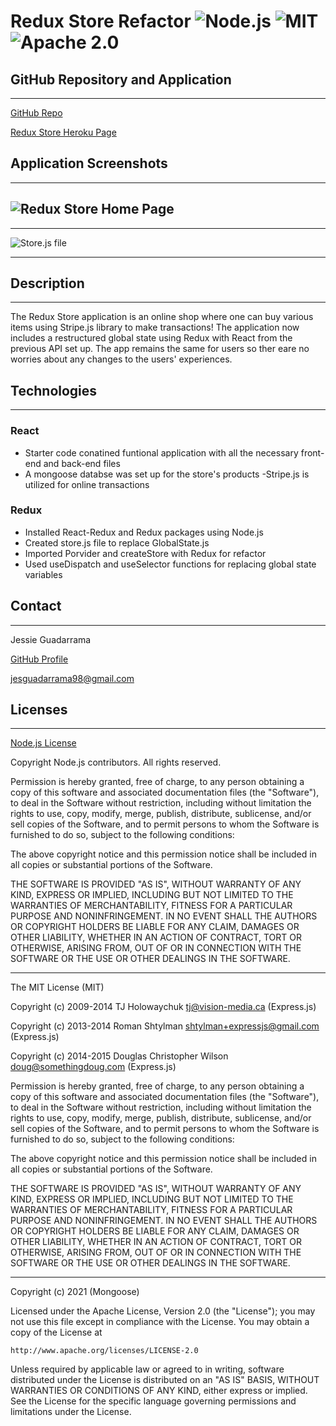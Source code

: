 # Redux Store Refactor ![Node.js](https://img.shields.io/badge/License-Node.js-blue.svg) ![MIT](https://img.shields.io/badge/License-MIT-red.svg) ![Apache 2.0](https://img.shields.io/badge/License-Apache_2.0-green.svg)

## GitHub Repository and Application

---

[GitHub Repo](https://github.com/JG-77/redux_store_refactor.git)

[Redux Store Heroku Page](https://redux-store-refactor.herokuapp.com/)

## Application Screenshots

---

## ![Redux Store Home Page](https://user-images.githubusercontent.com/76461629/129646461-2a7d5dae-898c-4763-95c4-2e4ab74811e8.png)

---

![Store.js file](https://user-images.githubusercontent.com/76461629/129646308-840bc8b3-80cb-4342-85f9-a8737cad4129.png)

---

## Description

---

The Redux Store application is an online shop where one can buy various items using Stripe.js library to make transactions! The application now includes a restructured global state using Redux with React from the previous API set up. The app remains the same for users so ther eare no worries about any changes to the users' experiences.

## Technologies

---

### React

- Starter code conatined funtional application with all the necessary front-end and back-end files
- A mongoose databse was set up for the store's products
  -Stripe.js is utilized for online transactions

### Redux

- Installed React-Redux and Redux packages using Node.js
- Created store.js file to replace GlobalState.js
- Imported Porvider and createStore with Redux for refactor
- Used useDispatch and useSelector functions for replacing global state variables

## Contact

---

Jessie Guadarrama

[GitHub Profile](https://github.com/JG-77)

<jesguadarrama98@gmail.com>

## Licenses

---

[Node.js License](https://raw.githubusercontent.com/nodejs/node/master/LICENSE)

Copyright Node.js contributors. All rights reserved.

Permission is hereby granted, free of charge, to any person obtaining a copy
of this software and associated documentation files (the "Software"), to
deal in the Software without restriction, including without limitation the
rights to use, copy, modify, merge, publish, distribute, sublicense, and/or
sell copies of the Software, and to permit persons to whom the Software is
furnished to do so, subject to the following conditions:

The above copyright notice and this permission notice shall be included in
all copies or substantial portions of the Software.

THE SOFTWARE IS PROVIDED "AS IS", WITHOUT WARRANTY OF ANY KIND, EXPRESS OR
IMPLIED, INCLUDING BUT NOT LIMITED TO THE WARRANTIES OF MERCHANTABILITY,
FITNESS FOR A PARTICULAR PURPOSE AND NONINFRINGEMENT. IN NO EVENT SHALL THE
AUTHORS OR COPYRIGHT HOLDERS BE LIABLE FOR ANY CLAIM, DAMAGES OR OTHER
LIABILITY, WHETHER IN AN ACTION OF CONTRACT, TORT OR OTHERWISE, ARISING
FROM, OUT OF OR IN CONNECTION WITH THE SOFTWARE OR THE USE OR OTHER DEALINGS
IN THE SOFTWARE.

---

The MIT License (MIT)

Copyright (c) 2009-2014 TJ Holowaychuk <tj@vision-media.ca> (Express.js)

Copyright (c) 2013-2014 Roman Shtylman <shtylman+expressjs@gmail.com> (Express.js)

Copyright (c) 2014-2015 Douglas Christopher Wilson <doug@somethingdoug.com> (Express.js)

Permission is hereby granted, free of charge, to any person obtaining a copy
of this software and associated documentation files (the "Software"), to deal
in the Software without restriction, including without limitation the rights
to use, copy, modify, merge, publish, distribute, sublicense, and/or sell
copies of the Software, and to permit persons to whom the Software is
furnished to do so, subject to the following conditions:

The above copyright notice and this permission notice shall be included in
all copies or substantial portions of the Software.

THE SOFTWARE IS PROVIDED "AS IS", WITHOUT WARRANTY OF ANY KIND, EXPRESS OR
IMPLIED, INCLUDING BUT NOT LIMITED TO THE WARRANTIES OF MERCHANTABILITY,
FITNESS FOR A PARTICULAR PURPOSE AND NONINFRINGEMENT. IN NO EVENT SHALL THE
AUTHORS OR COPYRIGHT HOLDERS BE LIABLE FOR ANY CLAIM, DAMAGES OR OTHER
LIABILITY, WHETHER IN AN ACTION OF CONTRACT, TORT OR OTHERWISE, ARISING FROM,
OUT OF OR IN CONNECTION WITH THE SOFTWARE OR THE USE OR OTHER DEALINGS IN
THE SOFTWARE.

---

Copyright (c) 2021 (Mongoose)

Licensed under the Apache License, Version 2.0 (the "License");
you may not use this file except in compliance with the License.
You may obtain a copy of the License at

    http://www.apache.org/licenses/LICENSE-2.0

Unless required by applicable law or agreed to in writing, software
distributed under the License is distributed on an "AS IS" BASIS,
WITHOUT WARRANTIES OR CONDITIONS OF ANY KIND, either express or implied.
See the License for the specific language governing permissions and
limitations under the License.
